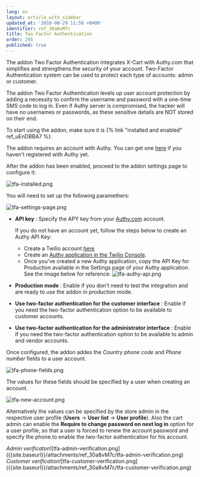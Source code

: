 ```yaml
---
lang: en
layout: article_with_sidebar
updated_at: '2018-08-29 11:58 +0400'
identifier: ref_30a8vM7c
title: Two Factor Authentication
order: 295
published: true
---
```

The addon Two Factor Authentication integrates X-Cart with Authy.com that simplifies and strengthens the security of your account. Two-Factor Authentication system can be used to protect each type of accounts: admin or customer. 

The addon Two Factor Authentication levels up user account protection by adding a necessity to confirm the username and password with a one-time SMS code to log in. Even if Authy server is compromised, the hacker will have no usernames or passwords, as these sensitive details are NOT stored on their end.

To start using the addon, make sure it is {% link "installed and enabled" ref_uEnDBBA7 %}.

The addon requires an account with Authy. You can get one [here](https://www.authy.com/product/pricing/ "Two factor authentication") if you haven't registered with Authy yet.

After the addon has been enabled, proceed to the addon settings page to configure it:

![tfa-installed.png]({{site.baseurl}}/attachments/ref_30a8vM7c/tfa-installed.png)

You will need to set up the following paramethers:

![tfa-settings-page.png]({{site.baseurl}}/attachments/ref_30a8vM7c/tfa-settings-page.png)

* **API key** : Specify the APY key from your [Authy.com](dashboard.authy.com  "Two factor authentication") account. 
  
  If you do not have an account yet, follow the steps below to create an Authy API Key: 
  * Create a Twilio account [here](https://www.twilio.com/try-twilio "Two factor authentication")
  * Create an [Authy application in the Twilio Console](https://www.twilio.com/console/authy "Two factor authentication").
  * Once you've created a new Authy application, copy the API Key for Production available in the Settings page of your Authy application. See the image below for reference:
  ![tfa-authy-api.png]({{site.baseurl}}/attachments/ref_30a8vM7c/tfa-authy-api.png)
  
* **Production mode** : Enable if you don't need to test the integration and are ready to use the addon in production mode.
* **Use two-factor authentication for the customer interface** : Enable if you need the two-factor authentication option to be available to customer accounts.
* **Use two-factor authentication for the administrator interface** : Enable if you need the two-factor authentication option to be available to admin and vendor accounts.

Once configured, the addon addes the _Country phone code_ and _Phone number_ fields to a user account.

![tfa-phone-fields.png]({{site.baseurl}}/attachments/ref_30a8vM7c/tfa-phone-fields.png)

The values for these fields should be specified by a user when creating an account.

![tfa-new-account.png]({{site.baseurl}}/attachments/ref_30a8vM7c/tfa-new-account.png)

Alternatively the values can be specified by the store admin in the respective user profile (**Users** -> **User list** -> **User profile**). Also the cart admin can enable the **Require to change password on next log in** option for a user profile, so that a user is forced to renew the account password and specify the phone to enable the two-factor authentication for his account.

<div class="ui stackable two column grid">
  <div class="column" markdown="span"><i>Admin verificaton</i>![tfa-admin-verification.png]({{site.baseurl}}/attachments/ref_30a8vM7c/tfa-admin-verification.png)</div>
  <div class="column" markdown="span"><i>Customer verification</i>![tfa-customer-verification.png]({{site.baseurl}}/attachments/ref_30a8vM7c/tfa-customer-verification.png)</div>
</div>

